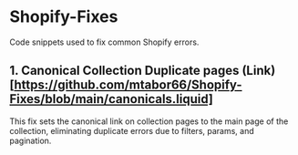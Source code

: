 # Shopify-Fixes
Code snippets used to fix common Shopify errors.

## 1. Canonical Collection Duplicate pages (Link)[https://github.com/mtabor66/Shopify-Fixes/blob/main/canonicals.liquid]
This fix sets the canonical link on collection pages to the main page of the collection, eliminating duplicate errors due to filters, params, and pagination.

